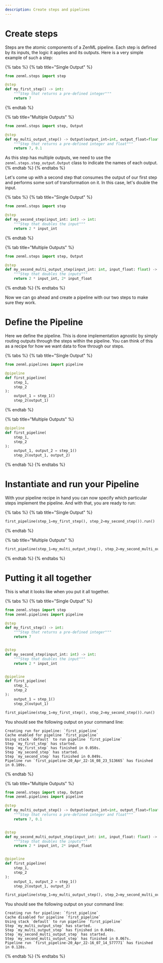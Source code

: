 ```yaml
---
description: Create steps and pipelines
---
```


# Create steps

Steps are the atomic components of a ZenML pipeline. Each step is defined by its inputs, the logic it applies and its 
outputs. Here is a very simple example of such a step:

{% tabs %}
{% tab title="Single Output" %}
```python
from zenml.steps import step

@step
def my_first_step() -> int:
    """Step that returns a pre-defined integer"""
    return 7
```
{% endtab %}

{% tab title="Multiple Outputs" %}
```python
from zenml.steps import step, Output

@step
def my_multi_output_step() -> Output(output_int=int, output_float=float):
    """Step that returns a pre-defined integer and float"""
    return 7, 0.1
```

As this step has multiple outputs, we need to use the `zenml.steps.step_output.Output` class to indicate the names 
of each output.
{% endtab %}
{% endtabs %}

Let's come up with a second step that consumes the output of our first step and performs some sort of transformation
on it. In this case, let's double the input.

{% tabs %}
{% tab title="Single Output" %}
```python
from zenml.steps import step

@step
def my_second_step(input_int: int) -> int:
    """Step that doubles the input"""
    return 2 * input_int
```
{% endtab %}

{% tab title="Multiple Outputs" %}
```python
from zenml.steps import step, Output

@step
def my_second_multi_output_step(input_int: int, input_float: float) -> Output(output_int=int, output_float=float):
    """Step that doubles the inputs"""
    return 2 * input_int, 2* input_float
```
{% endtab %}
{% endtabs %}

Now we can go ahead and create a pipeline with our two steps to make sure they work.

# Define the Pipeline

Here we define the pipeline. This is done implementation agnostic by simply routing outputs through the 
steps within the pipeline. You can think of this as a recipe for how we want data to flow through our steps.

{% tabs %}
{% tab title="Single Output" %}
```python
from zenml.pipelines import pipeline

@pipeline
def first_pipeline(
    step_1,
    step_2
):
    output_1 = step_1()
    step_2(output_1)
```
{% endtab %}

{% tab title="Multiple Outputs" %}
```python
@pipeline
def first_pipeline(
    step_1,
    step_2
):
    output_1, output_2 = step_1()
    step_2(output_1, output_2)
```
{% endtab %}
{% endtabs %}

# Instantiate and run your Pipeline

With your pipeline recipe in hand you can now specify which particular steps implement the pipeline. And with that, you
are ready to run:

{% tabs %}
{% tab title="Single Output" %}

```python
first_pipeline(step_1=my_first_step(), step_2=my_second_step()).run()
```
{% endtab %}

{% tab title="Multiple Outputs" %}
```python
first_pipeline(step_1=my_multi_output_step(), step_2=my_second_multi_output_step()).run()
```
{% endtab %}
{% endtabs %}

# Putting it all together

This is what it looks like when you put it all together.

{% tabs %}
{% tab title="Single Output" %}
```python
from zenml.steps import step
from zenml.pipelines import pipeline

@step
def my_first_step() -> int:
    """Step that returns a pre-defined integer"""
    return 7


@step
def my_second_step(input_int: int) -> int:
    """Step that doubles the input"""
    return 2 * input_int


@pipeline
def first_pipeline(
    step_1,
    step_2
):
    output_1 = step_1()
    step_2(output_1)

first_pipeline(step_1=my_first_step(), step_2=my_second_step()).run()
```

You should see the following output on your command line:

```console
Creating run for pipeline: `first_pipeline`
Cache enabled for pipeline `first_pipeline`
Using stack `default` to run pipeline `first_pipeline`
Step `my_first_step` has started.
Step `my_first_step` has finished in 0.050s.
Step `my_second_step` has started.
Step `my_second_step` has finished in 0.049s.
Pipeline run `first_pipeline-20_Apr_22-16_08_23_513665` has finished in 0.109s.
```
{% endtab %}

{% tab title="Multiple Outputs" %}
```python
from zenml.steps import step, Output
from zenml.pipelines import pipeline

@step
def my_multi_output_step() -> Output(output_int=int, output_float=float):
    """Step that returns a pre-defined integer and float"""
    return 7, 0.1


@step
def my_second_multi_output_step(input_int: int, input_float: float) -> Output(output_int=int, output_float=float):
    """Step that doubles the inputs"""
    return 2 * input_int, 2* input_float


@pipeline
def first_pipeline(
    step_1,
    step_2
):
    output_1, output_2 = step_1()
    step_2(output_1, output_2)

first_pipeline(step_1=my_multi_output_step(), step_2=my_second_multi_output_step()).run()
```

You should see the following output on your command line:

```console
Creating run for pipeline: `first_pipeline`
Cache disabled for pipeline `first_pipeline`
Using stack `default` to run pipeline `first_pipeline`
Step `my_multi_output_step` has started.
Step `my_multi_output_step` has finished in 0.049s.
Step `my_second_multi_output_step` has started.
Step `my_second_multi_output_step` has finished in 0.067s.
Pipeline run `first_pipeline-20_Apr_22-16_07_14_577771` has finished in 0.128s.
```
{% endtab %}
{% endtabs %}
